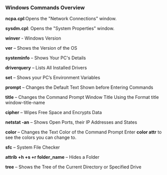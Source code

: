 ### **Windows Commands Overview**

**ncpa.cpl**:Opens the "Network Connections" window.

**sysdm.cpl**: Opens the "System Properties" window.

**winver** - Windows Version

**ver** – Shows the Version of the OS

**systeminfo** – Shows Your PC's Details

**driverquery** – Lists All Installed Drivers

**set** – Shows your PC’s Environment Variables

**prompt** – Changes the Default Text Shown before Entering Commands

**title** – Changes the Command Prompt Window Title Using the Format title window-title-name

**cipher** – Wipes Free Space and Encrypts Data

**netstat -an** – Shows Open Ports, their IP Addresses and States

**color** – Changes the Text Color of the Command Prompt
Enter **color attr** to see the colors you can change to.

**sfc** – System File Checker

**attrib +h +s +r folder_name** – Hides a Folder

**tree** – Shows the Tree of the Current Directory or Specified Drive

